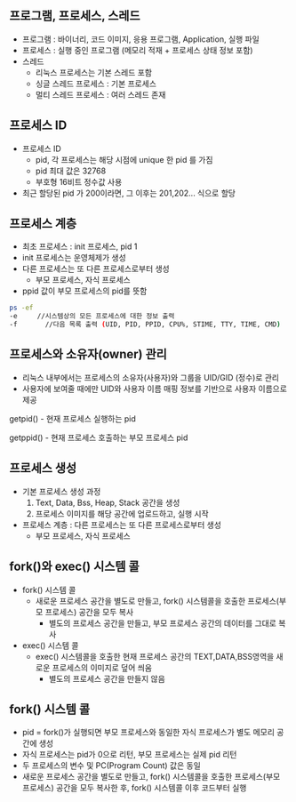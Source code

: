 ## 프로그램, 프로세스, 스레드

- 프로그램 : 바이너리, 코드 이미지, 응용 프로그램, Application, 실행 파일
- 프로세스 : 실행 중인 프로그램 (메모리 적재 + 프로세스 상태 정보 포함)
- 스레드
  - 리눅스 프로세스는 기본 스레드 포함
  - 싱글 스레드 프로세스 : 기본 프로세스
  - 멀티 스레드 프로세스 : 여러 스레드 존재

## 프로세스 ID

- 프로세스 ID
  - pid, 각 프로세스는 해당 시점에 unique 한 pid 를 가짐
  - pid 최대 값은 32768
  - 부호형 16비트 정수값 사용
- 최근 할당된 pid 가 200이라면, 그 이후는 201,202... 식으로 할당

## 프로세스 계층

- 최초 프로세스 : init 프로세스, pid 1
- init 프로세스는 운영체제가 생성
- 다른 프로세스는 또 다른 프로세스로부터 생성
  - 부모 프로세스, 자식 프로세스
- ppid 값이 부모 프로세스의 pid를 뜻함

```bash
ps -ef
-e     //시스템상의 모든 프로세스에 대한 정보 출력
-f		 //다음 목록 출력 (UID, PID, PPID, CPU%, STIME, TTY, TIME, CMD)
```

## 프로세스와 소유자(owner) 관리

- 리눅스 내부에서는 프로세스의 소유자(사용자)와 그룹을 UID/GID (정수)로 관리
- 사용자에 보여줄 때에만 UID와 사용자 이름 매핑 정보를 기반으로 사용자 이름으로 제공

getpid() - 현재 프로세스 실행하는 pid

getppid() - 현재 프로세스 호출하는 부모 프로세스 pid

## 프로세스 생성

- 기본 프로세스 생성 과정
  1. Text, Data, Bss, Heap, Stack 공간을 생성
  2. 프로세스 이미지를 해당 공간에 업로드하고, 실행 시작
- 프로세스 계층 : 다른 프로세스는 또 다른 프로세스로부터 생성
  - 부모 프로세스, 자식 프로세스

## fork()와 exec() 시스템 콜

- fork() 시스템 콜
  - 새로운 프로세스 공간을 별도로 만들고, fork() 시스템콜을 호출한 프로세스(부모 프로세스) 공간을 모두 복사
    - 별도의 프로세스 공간을 만들고, 부모 프로세스 공간의 데이터를 그대로 복사
- exec() 시스템 콜
  - exec() 시스템콜을 호출한 현재 프로세스 공간의 TEXT,DATA,BSS영역을 새로운 프로세스의 이미지로 덮어 씌움
    - 별도의 프로세스 공간을 만들지 않음

## fork() 시스템 콜

- pid = fork()가 실행되면 부모 프로세스와 동일한 자식 프로세스가 별도 메모리 공간에 생성
- 자식 프로세스는 pid가 0으로 리턴, 부모 프로세스는 실제 pid 리턴
- 두 프로세스의 변수 및 PC(Program Count) 값은 동일
- 새로운 프로세스 공간을 별도로 만들고, fork() 시스템콜을 호출한 프로세스(부모 프로세스) 공간을 모두 복사한 후, fork() 시스템콜 이후 코드부터 실행